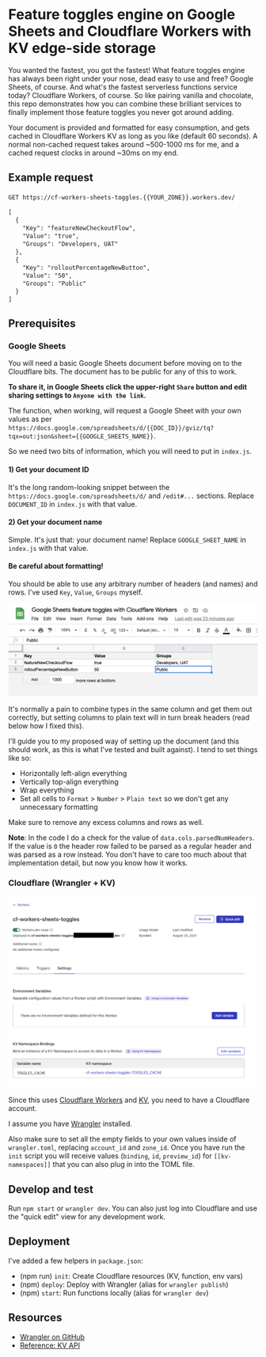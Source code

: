 # Feature toggles engine on Google Sheets and Cloudflare Workers with KV edge-side storage

You wanted the fastest, you got the fastest! What feature toggles engine has always been right under your nose, dead easy to use and free? Google Sheets, of course. And what's the fastest serverless functions service today? Cloudflare Workers, of course. So like pairing vanilla and chocolate, this repo demonstrates how you can combine these brilliant services to finally implement those feature toggles you never got around adding.

Your document is provided and formatted for easy consumption, and gets cached in Cloudflare Workers KV as long as you like (default 60 seconds). A normal non-cached request takes around ~500-1000 ms for me, and a cached request clocks in around ~30ms on my end.

## Example request

`GET https://cf-workers-sheets-toggles.{{YOUR_ZONE}}.workers.dev/`

```
[
  {
    "Key": "featureNewCheckoutFlow",
    "Value": "true",
    "Groups": "Developers, UAT"
  },
  {
    "Key": "rolloutPercentageNewButton",
    "Value": "50",
    "Groups": "Public"
  }
]
```

## Prerequisites

### Google Sheets

You will need a basic Google Sheets document before moving on to the Cloudflare bits. The document has to be public for any of this to work.

**To share it, in Google Sheets click the upper-right `Share` button and edit sharing settings to `Anyone with the link`.**

The function, when working, will request a Google Sheet with your own values as per `https://docs.google.com/spreadsheets/d/{{DOC_ID}}/gviz/tq?tqx=out:json&sheet={{GOOGLE_SHEETS_NAME}}`.

So we need two bits of information, which you will need to put in `index.js`.

#### 1) Get your document ID

It's the long random-looking snippet between the `https://docs.google.com/spreadsheets/d/` and `/edit#...` sections. Replace `DOCUMENT_ID` in `index.js` with that value.

#### 2) Get your document name

Simple. It's just that: your document name! Replace `GOOGLE_SHEET_NAME` in `index.js` with that value.

#### Be careful about formatting!

You should be able to use any arbitrary number of headers (and names) and rows. I've used `Key`, `Value`, `Groups` myself.

![Google Sheets setup](docs/google-sheets.png)

It's normally a pain to combine types in the same column and get them out correctly, but setting columns to plain text will in turn break headers (read below how I fixed this).

I'll guide you to my proposed way of setting up the document (and this should work, as this is what I've tested and built against). I tend to set things like so:

- Horizontally left-align everything
- Vertically top-align everything
- Wrap everything
- Set all cells to `Format` > `Number` > `Plain text` so we don't get any unnecessary formatting

Make sure to remove any excess columns and rows as well.

**Note**: In the code I do a check for the value of `data.cols.parsedNumHeaders`. If the value is `0` the header row failed to be parsed as a regular header and was parsed as a row instead. You don't have to care too much about that implementation detail, but now you know how it works.

### Cloudflare (Wrangler + KV)

![Cloudflare setup](docs/cloudflare-setup.png)

Since this uses [Cloudflare Workers](https://workers.cloudflare.com) and [KV](https://www.cloudflare.com/products/workers-kv/), you need to have a Cloudflare account.

I assume you have [Wrangler](https://github.com/cloudflare/wrangler) installed.

Also make sure to set all the empty fields to your own values inside of `wrangler.toml`, replacing `account_id` and `zone_id`. Once you have run the `init` script you will receive values (`binding`, `id`, `preview_id`) for `[[kv-namespaces]]` that you can also plug in into the TOML file.

## Develop and test

Run `npm start` or `wrangler dev`. You can also just log into Cloudflare and use the "quick edit" view for any development work.

## Deployment

I've added a few helpers in `package.json`:

- (npm run) `init`: Create Cloudflare resources (KV, function, env vars)
- (npm) `deploy`: Deploy with Wrangler (alias for `wrangler publish`)
- (npm) `start`: Run functions locally (alias for `wrangler dev`)

## Resources

- [Wrangler on GitHub](https://github.com/cloudflare/wrangler)
- [Reference: KV API](https://developers.cloudflare.com/workers/reference/apis/kv/)
